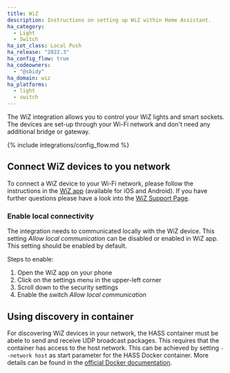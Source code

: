 ```yaml
---
title: WiZ
description: Instructions on setting up WiZ within Home Assistant.
ha_category:
  - Light
  - Switch
ha_iot_class: Local Push
ha_release: "2022.3"
ha_config_flow: true
ha_codeowners:
  - "@sbidy"
ha_domain: wiz
ha_platforms:
  - light
  - switch
---
```


The WiZ integration allows you to control your WiZ lights and smart sockets.
The devices are set-up through your Wi-Fi network and don't need any additional bridge or gateway.

{% include integrations/config_flow.md %}

## Connect WiZ devices to you network

To connect a WiZ device to your Wi-Fi network, please follow the instructions in the [WiZ app](https://www.wizconnected.com/en/consumer/app/) (available for iOS and Android).
If you have further questions please have a look into the [WiZ Support Page](https://www.wizconnected.com/en/consumer/support/).

### Enable local connectivity

The integration needs to communicated locally with the WiZ device. This setting *Allow local communication* can be disabled or enabled in WiZ app.
This setting should be enabled by default.

Steps to enable:

1. Open the WiZ app on your phone
2. Click on the settings menu in the upper-left corner
3. Scroll down to the security settings
4. Enable the switch *Allow local communication*

## Using discovery in container

For discovering WiZ devices in your network, the HASS container must be abele to send and receive UDP broadcast packages.
This requires that the container has access to the host network. This can be achieved by setting `--network host` as start parameter for the HASS Docker container.
More details can be found in the [official Docker documentation](https://docs.docker.com/network/host/).
